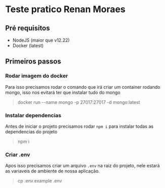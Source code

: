 # Teste pratico Renan Moraes

## Pré requisitos
* NodeJS (maior que v12.22)
* Docker (latest)

## Primeiros passos

### Rodar imagem do docker

Para isso precisamos rodar o comando que irá criar um container rodando mongo, isso nos evitará ter que instalar tudo do mongo

> docker run --name mongo -p 27017:27017 -d mongo:latest 

### Instalar dependencias

Antes de iniciar o projeto precisamos rodar `npm i` para instalar todas as dependencias do projeto

> npm i

### Criar .env

Apos isso precisamos criar um arquivo `.env` na raiz do projeto, nele estará as variaveis de ambiente de nossa aplicação.

> cp .env.example .env

